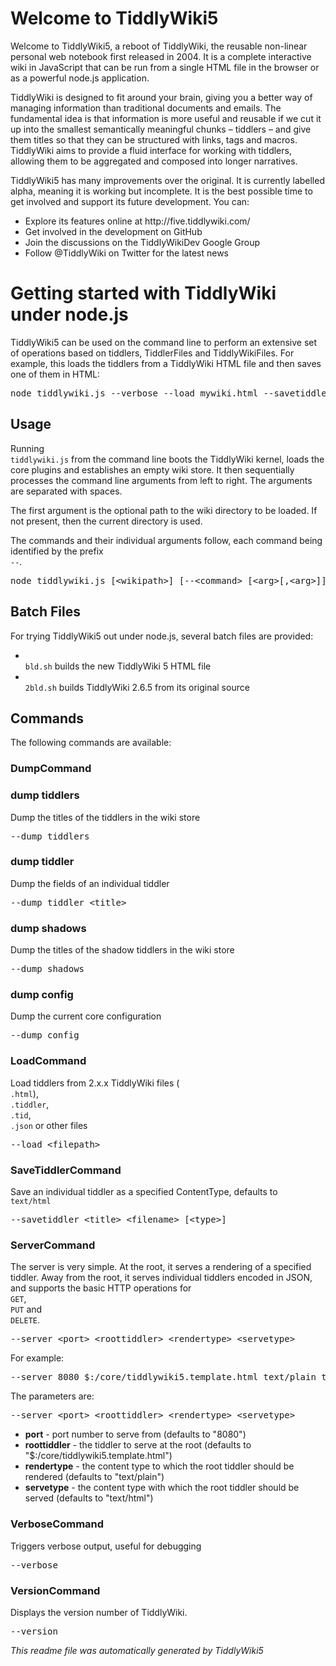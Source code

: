 <h1 class=''>
Welcome to <span>
TiddlyWiki5</span></h1><div class='tw-transclude'>
<p>
Welcome to <span>
TiddlyWiki5</span>, a reboot of <span>
TiddlyWiki</span>, the reusable non-linear personal web notebook <span>
first released in 2004</span>. It is a complete interactive wiki in <span>
JavaScript</span> that can be run from a single HTML file in the browser or as a powerful <span>
node.js application</span>.</p><p>
<span>
TiddlyWiki</span> is designed to fit around your brain, giving you a better way of managing information than traditional documents and emails. The fundamental idea is that information is more useful and reusable if we cut it up into the smallest semantically meaningful chunks &ndash; <span>
tiddlers</span> &ndash; and give them titles so that they can be structured with links, tags and macros.  <span>
TiddlyWiki</span> aims to provide a fluid interface for working with tiddlers, allowing them to be aggregated and composed into longer narratives.</p><p>
<span>
TiddlyWiki5</span> has many <span>
improvements</span> over the original. It is currently labelled alpha, meaning it is working but incomplete. It is the best possible time to get involved and support its future development. You can:</p><ul>
<li>
Explore its features online at <span>
http://five.tiddlywiki.com/</span></li><li>
Get involved in the <span>
development on GitHub</span></li><li>
Join the discussions on <span>
the TiddlyWikiDev Google Group</span></li><li>
Follow <span>
@TiddlyWiki on Twitter</span> for the latest news</li></ul></div><h1 class=''>
Getting started with <span>
TiddlyWiki</span> under node.js</h1><div class='tw-transclude'>
<p>
<span>
TiddlyWiki5</span> can be used on the command line to perform an extensive set of operations based on tiddlers, <span>
TiddlerFiles</span> and <span>
TiddlyWikiFiles</span>. For example, this loads the tiddlers from a <span>
TiddlyWiki</span> HTML file and then saves one of them in HTML:</p><pre>
node tiddlywiki.js --verbose --load mywiki.html --savetiddler ReadMe ./readme.html</pre><h2 class=''>
Usage</h2><p>
Running <code>
tiddlywiki.js</code> from the command line boots the <span>
TiddlyWiki</span> kernel, loads the core plugins and establishes an empty wiki store. It then sequentially processes the command line arguments from left to right. The arguments are separated with spaces.</p><p>
The first argument is the optional path to the wiki directory to be loaded. If not present, then the current directory is used.</p><p>
The commands and their individual arguments follow, each command being identified by the prefix <code>
--</code>.</p><pre>
node tiddlywiki.js [&lt;wikipath&gt;] [--&lt;command&gt; [&lt;arg&gt;[,&lt;arg&gt;]]]</pre><h2 class=''>
Batch Files</h2><p>
For trying <span>
TiddlyWiki5</span> out under node.js, several batch files are provided:</p><ul>
<li>
<code>
bld.sh</code> builds the new <span>
TiddlyWiki</span> 5 HTML file</li><li>
<code>
2bld.sh</code> builds <span>
TiddlyWiki</span> 2.6.5 from its original source</li></ul><h2 class=''>
Commands</h2><p>
The following commands are available:</p><div class='tw-list-frame'>
<div class='tw-list-element'>
<span class='tw-transclude'>
<h3 class=''>
<span class='tw-view-link'>
<span>
DumpCommand</span></span></h3><div>
<div class='tw-transclude'>
<h3 class=''>
dump tiddlers</h3><p>
Dump the titles of the tiddlers in the wiki store </p><pre>
--dump tiddlers</pre><h3 class=''>
dump tiddler</h3><p>
Dump the fields of an individual tiddler </p><pre>
--dump tiddler &lt;title&gt;</pre><h3 class=''>
dump shadows</h3><p>
Dump the titles of the shadow tiddlers in the wiki store </p><pre>
--dump shadows</pre><h3 class=''>
dump config</h3><p>
Dump the current core configuration </p><pre>
--dump config</pre></div></div></span></div><div class='tw-list-element'>
<span class='tw-transclude'>
<h3 class=''>
<span class='tw-view-link'>
<span>
LoadCommand</span></span></h3><div>
<div class='tw-transclude'>
<p>
Load tiddlers from 2.x.x <span>
TiddlyWiki</span> files (<code>
.html</code>), <code>
.tiddler</code>, <code>
.tid</code>, <code>
.json</code> or other files </p><pre>
--load &lt;filepath&gt;</pre></div></div></span></div><div class='tw-list-element'>
<span class='tw-transclude'>
<h3 class=''>
<span class='tw-view-link'>
<span>
SaveTiddlerCommand</span></span></h3><div>
<div class='tw-transclude'>
<p>
Save an individual tiddler as a specified <span>
ContentType</span>, defaults to <code>
text/html</code> </p><pre>
--savetiddler &lt;title&gt; &lt;filename&gt; [&lt;type&gt;]</pre></div></div></span></div><div class='tw-list-element'>
<span class='tw-transclude'>
<h3 class=''>
<span class='tw-view-link'>
<span>
ServerCommand</span></span></h3><div>
<div class='tw-transclude'>
<p>
The server is very simple. At the root, it serves a rendering of a specified tiddler. Away from the root, it serves individual tiddlers encoded in JSON, and supports the basic HTTP operations for <code>
GET</code>, <code>
PUT</code> and <code>
DELETE</code>.</p><pre>
--server &lt;port&gt; &lt;roottiddler&gt; &lt;rendertype&gt; &lt;servetype&gt;</pre><p>
For example:</p><pre>
--server 8080 $:/core/tiddlywiki5.template.html text/plain text/html</pre><p>
The parameters are:</p><pre>
--server &lt;port&gt; &lt;roottiddler&gt; &lt;rendertype&gt; &lt;servetype&gt;</pre><ul>
<li>
<strong>
port</strong> - port number to serve from (defaults to &quot;8080&quot;)</li><li>
<strong>
roottiddler</strong> - the tiddler to serve at the root (defaults to &quot;$:/core/tiddlywiki5.template.html&quot;) </li><li>
<strong>
rendertype</strong> - the content type to which the root tiddler should be rendered (defaults to &quot;text/plain&quot;)</li><li>
<strong>
servetype</strong> - the content type with which the root tiddler should be served (defaults to &quot;text/html&quot;)</li></ul></div></div></span></div><div class='tw-list-element'>
<span class='tw-transclude'>
<h3 class=''>
<span class='tw-view-link'>
<span>
VerboseCommand</span></span></h3><div>
<div class='tw-transclude'>
<p>
Triggers verbose output, useful for debugging </p><pre>
--verbose</pre></div></div></span></div><div class='tw-list-element'>
<span class='tw-transclude'>
<h3 class=''>
<span class='tw-view-link'>
<span>
VersionCommand</span></span></h3><div>
<div class='tw-transclude'>
<p>
Displays the version number of <span>
TiddlyWiki</span>.</p><pre>
--version</pre></div></div></span></div></div></div><p>
<em>
This readme file was automatically generated by <span>
TiddlyWiki5</span></em>
</p>